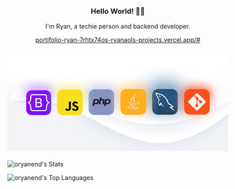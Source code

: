 <h3 align="center"> Hello World! 👨‍💻 </h3>

<p align="center"> I'm Ryan, a techie person and backend developer.</p>

<p  align="center">
<a href="https://portifolio-ryan-7rhtx74os-ryanaols-projects.vercel.app/#">portifolio-ryan-7rhtx74os-ryanaols-projects.vercel.app/#</a>
</p>

<h3 align="center"><img src="https://github.com/oryanend/oryanend/blob/main/assets/tecnology.png" alt="skills"/></h3>

![oryanend's Stats](https://github-readme-stats.vercel.app/api?username=oryanend&theme=vue&show_icons=true&hide_border=true&count_private=true)

![oryanend's Top Languages](https://github-readme-stats.vercel.app/api/top-langs/?username=oryanend&theme=vue&show_icons=true&hide_border=true&layout=compact)
